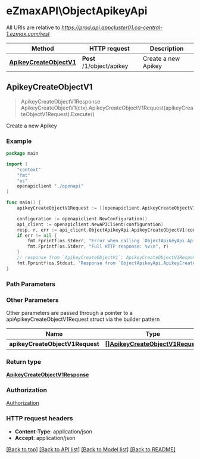 # eZmaxAPI\ObjectApikeyApi

All URIs are relative to *https://prod.api.appcluster01.ca-central-1.ezmax.com/rest*

Method | HTTP request | Description
------------- | ------------- | -------------
[**ApikeyCreateObjectV1**](ObjectApikeyApi.md#ApikeyCreateObjectV1) | **Post** /1/object/apikey | Create a new Apikey



## ApikeyCreateObjectV1

> ApikeyCreateObjectV1Response ApikeyCreateObjectV1(ctx).ApikeyCreateObjectV1Request(apikeyCreateObjectV1Request).Execute()

Create a new Apikey



### Example

```go
package main

import (
    "context"
    "fmt"
    "os"
    openapiclient "./openapi"
)

func main() {
    apikeyCreateObjectV1Request := []openapiclient.ApikeyCreateObjectV1Request{*openapiclient.NewApikeyCreateObjectV1Request()} // []ApikeyCreateObjectV1Request | 

    configuration := openapiclient.NewConfiguration()
    api_client := openapiclient.NewAPIClient(configuration)
    resp, r, err := api_client.ObjectApikeyApi.ApikeyCreateObjectV1(context.Background()).ApikeyCreateObjectV1Request(apikeyCreateObjectV1Request).Execute()
    if err != nil {
        fmt.Fprintf(os.Stderr, "Error when calling `ObjectApikeyApi.ApikeyCreateObjectV1``: %v\n", err)
        fmt.Fprintf(os.Stderr, "Full HTTP response: %v\n", r)
    }
    // response from `ApikeyCreateObjectV1`: ApikeyCreateObjectV1Response
    fmt.Fprintf(os.Stdout, "Response from `ObjectApikeyApi.ApikeyCreateObjectV1`: %v\n", resp)
}
```

### Path Parameters



### Other Parameters

Other parameters are passed through a pointer to a apiApikeyCreateObjectV1Request struct via the builder pattern


Name | Type | Description  | Notes
------------- | ------------- | ------------- | -------------
 **apikeyCreateObjectV1Request** | [**[]ApikeyCreateObjectV1Request**](apikey-createObject-v1-Request.md) |  | 

### Return type

[**ApikeyCreateObjectV1Response**](apikey-createObject-v1-Response.md)

### Authorization

[Authorization](../README.md#Authorization)

### HTTP request headers

- **Content-Type**: application/json
- **Accept**: application/json

[[Back to top]](#) [[Back to API list]](../README.md#documentation-for-api-endpoints)
[[Back to Model list]](../README.md#documentation-for-models)
[[Back to README]](../README.md)

